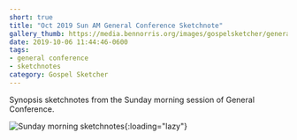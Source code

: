 ```yaml
---
short: true
title: "Oct 2019 Sun AM General Conference Sketchnote"
gallery_thumb: https://media.bennorris.org/images/gospelsketcher/general-conference/oct-2019/oct-19-4-sun-am.jpg
date: 2019-10-06 11:44:46-0600
tags:
- general conference
- sketchnotes
category: Gospel Sketcher
---
```


Synopsis sketchnotes from the Sunday morning session of General Conference.

![Sunday morning sketchnotes](https://media.bennorris.org/images/gospelsketcher/general-conference/oct-2019/oct-19-4-sun-am.jpg){:loading="lazy"}
